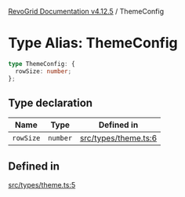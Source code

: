 [RevoGrid Documentation v4.12.5](README.md) / ThemeConfig

# Type Alias: ThemeConfig

```ts
type ThemeConfig: {
  rowSize: number;
};
```

## Type declaration

| Name | Type | Defined in |
| ------ | ------ | ------ |
| `rowSize` | `number` | [src/types/theme.ts:6](https://github.com/revolist/revogrid/blob/c0c7fff7e44e26499aba20df7b49da7b6c71eb68/src/types/theme.ts#L6) |

## Defined in

[src/types/theme.ts:5](https://github.com/revolist/revogrid/blob/c0c7fff7e44e26499aba20df7b49da7b6c71eb68/src/types/theme.ts#L5)
